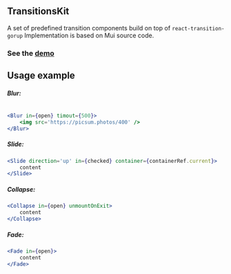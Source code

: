 ## TransitionsKit
A set of predefined transition components build on top of `react-transition-gorup`
Implementation is based on Mui source code.

### See the  [demo](https://denchiklut.github.io/transitions-kit)

## Usage example
##### Blur:
```jsx 

<Blur in={open} timout={500}>
    <img src='https://picsum.photos/400' />
</Blur>
```
##### Slide:
```jsx 
<Slide direction='up' in={checked} container={containerRef.current}>
    content
</Slide>
```

##### Collapse:
```jsx
<Collapse in={open} unmountOnExit>
    content
</Collapse>
```

##### Fade:
```jsx
<Fade in={open}>
    content
</Fade>
```
